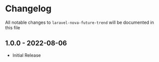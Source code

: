 # Changelog

All notable changes to `laravel-nova-future-trend` will be documented in this file

## 1.0.0 - 2022-08-06

- Initial Release
